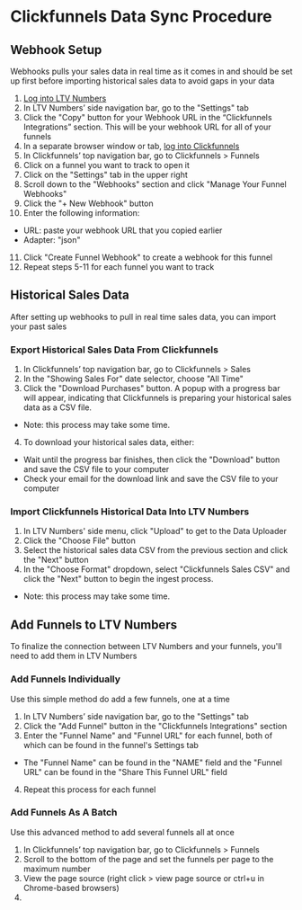 # Clickfunnels Data Sync Procedure

## Webhook Setup 
Webhooks pulls your sales data in real time as it comes in and should be set up first before importing historical sales data to avoid gaps in your data

1. [Log into LTV Numbers](https://app.ltvnumbers.com)
2. In LTV Numbers’ side navigation bar, go to the "Settings" tab 
3. Click the "Copy" button for your Webhook URL in the “Clickfunnels Integrations” section. This will be your webhook URL for all of your funnels
4. In a separate browser window or tab, [log into Clickfunnels](https://app.clickfunnels.com/users/sign_in) 
5. In Clickfunnels’ top navigation bar, go to Clickfunnels > Funnels
6. Click on a funnel you want to track to open it
7. Click on the "Settings" tab in the upper right
8. Scroll down to the "Webhooks" section and click "Manage Your Funnel Webhooks"
9. Click the "+ New Webhook" button
10. Enter the following information:
- URL: paste your webhook URL that you copied earlier
- Adapter: "json"
11. Click "Create Funnel Webhook" to create a webhook for this funnel
12. Repeat steps 5-11 for each funnel you want to track

## Historical Sales Data
After setting up webhooks to pull in real time sales data, you can import your past sales

### Export Historical Sales Data From Clickfunnels
1. In Clickfunnels’ top navigation bar, go to Clickfunnels > Sales
2. In the "Showing Sales For" date selector, choose "All Time"
3. Click the "Download Purchases" button. A popup with a progress bar will appear, indicating that Clickfunnels is preparing your historical sales data as a CSV file.
  - Note: this process may take some time.
4. To download your historical sales data, either:
  - Wait until the progress bar finishes, then click the "Download" button and save the CSV file to your computer
  - Check your email for the download link and save the CSV file to your computer

### Import Clickfunnels Historical Data Into LTV Numbers
1. In LTV Numbers' side menu, click "Upload" to get to the Data Uploader
2. Click the "Choose File" button
3. Select the historical sales data CSV from the previous section and click the "Next" button
4. In the "Choose Format" dropdown, select "Clickfunnels Sales CSV" and click the "Next" button to begin the ingest process.
- Note: this process may take some time.

## Add Funnels to LTV Numbers
To finalize the connection between LTV Numbers and your funnels, you'll need to add them in LTV Numbers

### Add Funnels Individually
Use this simple method do add a few funnels, one at a time

1. In LTV Numbers’ side navigation bar, go to the "Settings" tab
2. Click the "Add Funnel" button in the "Clickfunnels Integrations" section
3. Enter the "Funnel Name" and "Funnel URL" for each funnel, both of which can be found in the funnel's Settings tab
  - The "Funnel Name" can be found in the "NAME" field and the "Funnel URL" can be found in the "Share This Funnel URL" field
 4. Repeat this process for each funnel 

### Add Funnels As A Batch
Use this advanced method to add several funnels all at once

1. In Clickfunnels’ top navigation bar, go to Clickfunnels > Funnels
2. Scroll to the bottom of the page and set the funnels per page to the maximum number
3. View the page source (right click > view page source or ctrl+u in Chrome-based browsers)
4. 
